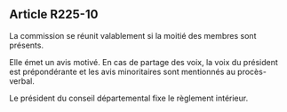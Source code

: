 ## Article R225-10

La commission se réunit valablement si la moitié des membres sont présents.

Elle émet un avis motivé. En cas de partage des voix, la voix du président est prépondérante et les avis
minoritaires sont mentionnés au procès-verbal.

Le président du conseil départemental fixe le règlement intérieur.

